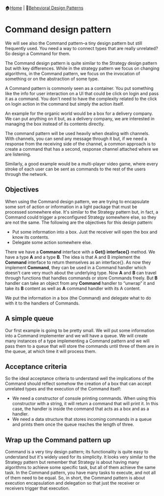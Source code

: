 :house:[Home](https://github.com/DevilsTear/go-design-patterns/ "Table of Contents") | :file_folder:[Behevioral Design Patterns](https://github.com/DevilsTear/go-design-patterns/tree/main/gang-of-four/behavioral/ "Behavioral Design Patterns Table of Contents")
# Command design pattern
We will see also the Command pattern–a tiny design pattern but
still frequently used. You need a way to connect types that are really unrelated? So design a
Command for them.

The Command design pattern is quite similar to the Strategy design pattern but with key
differences. While in the strategy pattern we focus on changing algorithms, in the
Command pattern, we focus on the invocation of something or on the abstraction of some
type.

A Command pattern is commonly seen as a container. You put something like the info for
user interaction on a UI that could be click on login and pass it as a command. You
don't need to have the complexity related to the click on login action in the command
but simply the action itself.

An example for the organic world would be a box for a delivery company. We can put
anything on it but, as a delivery company, we are interested in managing the box instead of
its contents directly.

The command pattern will be used heavily when dealing with channels. With channels, you
can send any message through it but, if we need a response from the receiving side of the
channel, a common approach is to create a command that has a second, response channel
attached where we are listening.

Similarly, a good example would be a multi-player video game, where every stroke of each
user can be sent as commands to the rest of the users through the network.

## Objectives
When using the Command design pattern, we are trying to encapsulate some sort of action
or information in a light package that must be processed somewhere else. It's similar to the
Strategy pattern but, in fact, a Command could trigger a preconfigured Strategy somewhere
else, so they are not the same. The following are the objectives for this design pattern:
- Put some information into a box. Just the receiver will open the box and know its
contents.
- Delegate some action somewhere else.

There we have a **Command** interface with a **Get() interface{}** method. We have a type **A**
and a type **B**. The idea is that A and B implement the **Command** interface to return
themselves as an interface{}. As now they implement **Command**, they can be used in a
Command handler which doesn't care very much about the underlying type. Now **A** and **B**
can travel through functions that handles commands or store Commands freely. But **B**
handler can take an object from any **Command** handler to “unwrap” it and take its **B**
content as well as **A** command handler with its A content.

We put the information in a box (the Command) and delegate what to do with it to the
handlers of Commands.

## A simple queue
Our first example is going to be pretty small. We will put some information into a
Command implementer and we will have a queue. We will create many instances of a type
implementing a Command pattern and we will pass them to a queue that will store the
commands until three of them are in the queue, at which time it will process them.

## Acceptance criteria
So the ideal acceptance criteria to understand well the implications of the Command should
reflect somehow the creation of a box that can accept unrelated types and the execution of
the Command itself:
- We need a constructor of console printing commands. When using this
constructor with a string, it will return a command that will print it. In this case,
the handler is inside the command that acts as a box and as a handler.
- We need a data structure that stores incoming commands in a queue and prints
them once the queue reaches the length of three.

## Wrap up the Command pattern up
Command is a very tiny design pattern; its functionality is quite easy to understand but it's
widely used for its simplicity. It looks very similar to the Strategy pattern but remember
that Strategy is about having many algorithms to achieve some specific task, but all of them
achieve the same task. In the Command pattern, you have many tasks to execute, and not
all of them need to be equal.
So, in short, the Command pattern is about execution encapsulation and delegation so that
just the receiver or receivers trigger that execution.